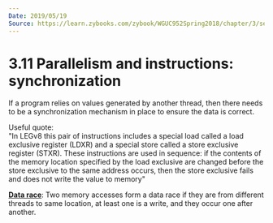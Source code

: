 ```yaml
---
Date: 2019/05/19
Source: https://learn.zybooks.com/zybook/WGUC952Spring2018/chapter/3/section/11
---
```


# 3.11 Parallelism and instructions: synchronization

If a program relies on values generated by another thread, then there needs to be a synchronization mechanism in place to ensure the data is correct.

Useful quote:  
"In LEGv8 this pair of instructions includes a special load called a load exclusive register (LDXR) and a special store called a store exclusive register (STXR). These instructions are used in sequence: if the contents of the memory location specified by the load exclusive are changed before the store exclusive to the same address occurs, then the store exclusive fails and does not write the value to memory"

<u>**Data race**</u>: Two memory accesses form a data race if they are from different threads to same location, at least one is a write, and they occur one after another.
